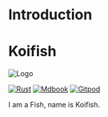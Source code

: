 # Introduction

# Koifish

![Logo](./favicon.png) 

[![Rust](https://github.com/trisasnava/koifish/workflows/Rust/badge.svg)](https://github.com/trisasnava/koifish/actions?query=workflow:Rust)
[![Mdbook](https://github.com/trisasnava/koifish/workflows/Mdbook/badge.svg)](https://github.com/trisasnava/koifish/actions?query=workflow:Mdbook)
[![Gitpod](https://img.shields.io/badge/Gitpod-ready--to--code-blue?logo=gitpod)](https://gitpod.io/#https://github.com/trisasnava/koifish)

I am a Fish, name is Koifish.
